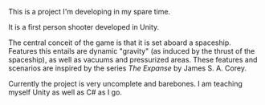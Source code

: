 This is a project I'm developing in my spare time.

It is a first person shooter developed in Unity.

The central conceit of the game is that it is set aboard a spaceship. Features this entails are dynamic "gravity" (as induced by the thrust of the spaceship), as well as vacuums
and pressurized areas. These features and scenarios are inspired by the series *The Expanse* by James S. A. Corey.

Currently the project is very uncomplete and barebones. I am teaching myself Unity as well as C# as I go. 
